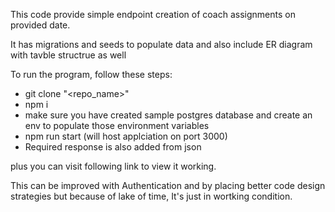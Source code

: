 This code provide simple endpoint creation of coach assignments on provided date.

It has migrations and seeds to populate data and also include ER diagram with tavble structrue as well

To run the program, follow these steps:
- git clone "<repo_name>"
- npm i
- make sure you have created sample postgres database and create an env to populate those environment variables
- npm run start (will host applciation on port 3000)
- Required response is also added from json 

plus you can visit following link to view it working.

This can be improved with Authentication and by placing better code design strategies but because of lake of time, It's just in wortking condition.
